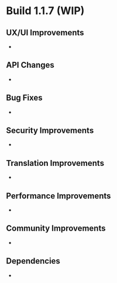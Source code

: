# Build 1.1.7 (WIP)

## UX/UI Improvements
-

## API Changes
-

## Bug Fixes
-

## Security Improvements
-

## Translation Improvements
-

## Performance Improvements
-

## Community Improvements
-

## Dependencies
-